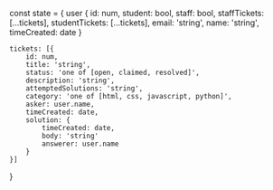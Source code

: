 const state = {
    user {
        id: num,
        student: bool,
        staff: bool,
        staffTickets: [...tickets],
        studentTickets: [...tickets],
        email: 'string',
        name: 'string',
        timeCreated: date
    }

    tickets: [{
        id: num,
        title: 'string',
        status: 'one of [open, claimed, resolved]',
        description: 'string',
        attemptedSolutions: 'string',
        category: 'one of [html, css, javascript, python]',
        asker: user.name,
        timeCreated: date,
        solution: {
            timeCreated: date,
            body: 'string'
            answerer: user.name
        }
    }]
}